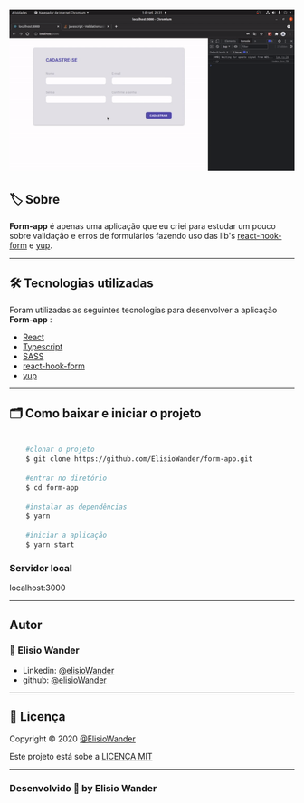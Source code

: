 <h1 align="center">
    <img src="./src/images/form-app.gif">
</h1>

## 🏷️ Sobre 
**Form-app** é apenas uma aplicação que eu criei para estudar um pouco sobre validação e erros de formulários fazendo uso das lib's [react-hook-form](https://react-hook-form.com/) e [yup](https://github.com/jquense/yup). 

---

## 🛠️ Tecnologias utilizadas
Foram utilizadas as seguintes tecnologias para desenvolver a aplicação **Form-app** :

- [React](https://reactjs.org/)
- [Typescript](https://www.typescriptlang.org/)
- [SASS](https://sass-lang.com/documentation)
- [react-hook-form](https://react-hook-form.com/)
- [yup](https://github.com/jquense/yup)

---

## 🗂️ Como baixar e iniciar o projeto 

```bash

    #clonar o projeto
    $ git clone https://github.com/ElisioWander/form-app.git

    #entrar no diretório
    $ cd form-app

    #instalar as dependências
    $ yarn

    #iniciar a aplicação
    $ yarn start
```
### Servidor local
localhost:3000

---

## Autor
### 👤 Elisio Wander

- Linkedin: [@elisioWander](https://www.linkedin.com/in/elisio-wander-b88b69136/)
- github: [@elisioWander](https://github.com/ElisioWander)

---
## 📝 Licença
Copyright © 2020 [@ElisioWander]()

Este projeto está sobe a [LICENÇA MIT](https://opensource.org/licenses/MIT)

---

### Desenvolvido 💜 by Elisio Wander
